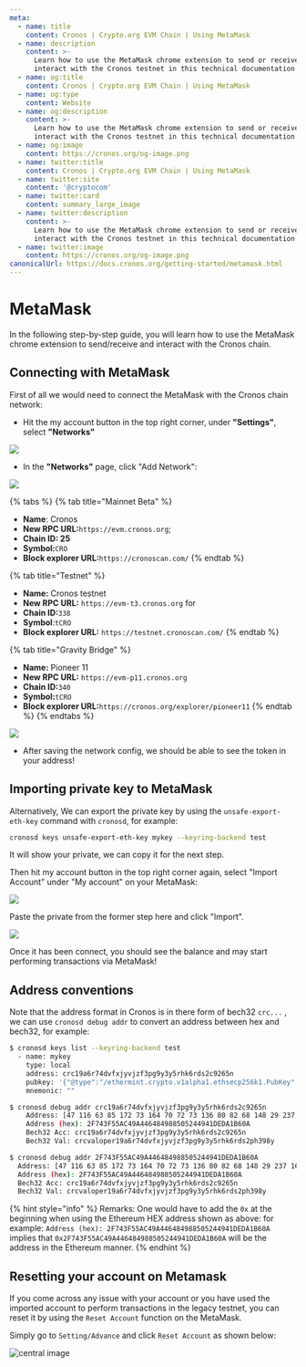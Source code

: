 ```yaml
---
meta:
  - name: title
    content: Cronos | Crypto.org EVM Chain | Using MetaMask
  - name: description
    content: >-
      Learn how to use the MetaMask chrome extension to send or receive and
      interact with the Cronos testnet in this technical documentation.
  - name: og:title
    content: Cronos | Crypto.org EVM Chain | Using MetaMask
  - name: og:type
    content: Website
  - name: og:description
    content: >-
      Learn how to use the MetaMask chrome extension to send or receive and
      interact with the Cronos testnet in this technical documentation.
  - name: og:image
    content: https://cronos.org/og-image.png
  - name: twitter:title
    content: Cronos | Crypto.org EVM Chain | Using MetaMask
  - name: twitter:site
    content: '@cryptocom'
  - name: twitter:card
    content: summary_large_image
  - name: twitter:description
    content: >-
      Learn how to use the MetaMask chrome extension to send or receive and
      interact with the Cronos testnet in this technical documentation.
  - name: twitter:image
    content: https://cronos.org/og-image.png
canonicalUrl: https://docs.cronos.org/getting-started/metamask.html
---
```


# MetaMask

In the following step-by-step guide, you will learn how to use the MetaMask chrome extension to send/receive and interact with the Cronos chain.

## Connecting with MetaMask

First of all we would need to connect the MetaMask with the Cronos chain network:

*   Hit the my account button in the top right corner, under **"Settings"**, select **"Networks"**

![](assets/1.png)

*   In the **"Networks"** page, click "Add Network":

![](assets/2.png)

{% tabs %}
{% tab title="Mainnet Beta" %}
* **Name**: Cronos
* **New RPC URL:**`https://evm.cronos.org`;
* **Chain ID: 25**
* **Symbol:**`CRO`
* **Block explorer URL:**`https://cronoscan.com/`
{% endtab %}

{% tab title="Testnet" %}
* **Name:** Cronos testnet
* **New RPC URL:** `https://evm-t3.cronos.org` for
* **Chain ID:**`338`
* **Symbol**:`tCRO`
* **Block explorer URL:** `https://testnet.cronoscan.com/`
{% endtab %}

{% tab title="Gravity Bridge" %}
* **Name:** Pioneer 11
* **New RPC URL:** `https://evm-p11.cronos.org`
* **Chain ID:**`340`
* **Symbol:**`tCRO`
* **Block explorer URL:**`https://cronos.org/explorer/pioneer11`
{% endtab %}
{% endtabs %}

![](assets/3.png)

* After saving the network config, we should be able to see the token in your address!

## Importing private key to MetaMask

Alternatively, We can export the private key by using the `unsafe-export-eth-key` command with `cronosd`, for example:

```bash
cronosd keys unsafe-export-eth-key mykey --keyring-backend test
```

It will show your private, we can copy it for the next step.

Then hit my account button in the top right corner again, select "Import Account" under "My account" on your MetaMask:

![](assets/4.png)

Paste the private from the former step here and click "Import".

![](assets/5.png)

Once it has been connect, you should see the balance and may start performing transactions via MetaMask!

## Address conventions

Note that the address format in Cronos is in there form of bech32 `crc...` , we can use `cronosd debug addr` to convert an address between hex and bech32, for example:

```bash
$ cronosd keys list --keyring-backend test
  - name: mykey
    type: local
    address: crc19a6r74dvfxjyvjzf3pg9y3y5rhk6rds2c9265n
    pubkey: '{"@type":"/ethermint.crypto.v1alpha1.ethsecp256k1.PubKey","key":"Azy1tg0wZKRdQ7sd9mICzteCstGThiodZtQqlVT9Amlc"}'
    mnemonic: ""

$ cronosd debug addr crc19a6r74dvfxjyvjzf3pg9y3y5rhk6rds2c9265n
    Address: [47 116 63 85 172 73 164 70 72 73 136 80 82 68 148 29 237 161 182 10]
    Address (hex): 2F743F55AC49A446484988505244941DEDA1B60A
    Bech32 Acc: crc19a6r74dvfxjyvjzf3pg9y3y5rhk6rds2c9265n
    Bech32 Val: crcvaloper19a6r74dvfxjyvjzf3pg9y3y5rhk6rds2ph398y

$ cronosd debug addr 2F743F55AC49A446484988505244941DEDA1B60A
  Address: [47 116 63 85 172 73 164 70 72 73 136 80 82 68 148 29 237 161 182 10]
  Address (hex): 2F743F55AC49A446484988505244941DEDA1B60A
  Bech32 Acc: crc19a6r74dvfxjyvjzf3pg9y3y5rhk6rds2c9265n
  Bech32 Val: crcvaloper19a6r74dvfxjyvjzf3pg9y3y5rhk6rds2ph398y
```

{% hint style="info" %}
Remarks: One would have to add the `0x` at the beginning when using the Ethereum HEX address shown as above: for example: `Address (hex): 2F743F55AC49A446484988505244941DEDA1B60A` implies that `0x2F743F55AC49A446484988505244941DEDA1B60A` will be the address in the Ethereum manner.
{% endhint %}

## Resetting your account on Metamask

If you come across any issue with your account or you have used the imported account to perform transactions in the legacy testnet, you can reset it by using the `Reset Account` function on the MetaMask.

Simply go to `Setting/Advance` and click `Reset Account` as shown below:

![central image](assets/10.png)

##
